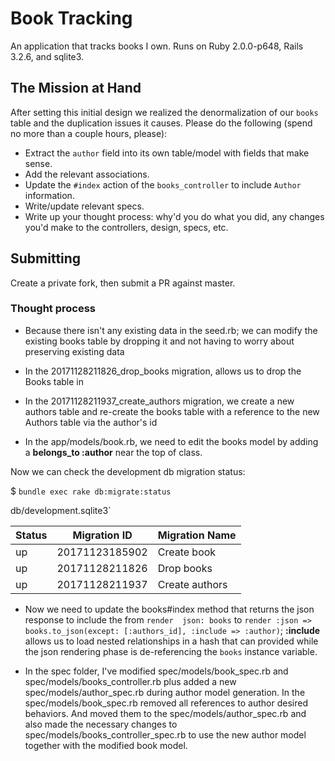 # Book Tracking

 An application that tracks books I own. Runs on Ruby 2.0.0-p648, Rails 3.2.6,
 and sqlite3.

## The Mission at Hand

After setting this initial design we realized the denormalization
of our `books` table and the duplication issues it causes. Please
do the following (spend no more than a couple hours, please):

* Extract the `author` field into its own table/model with fields
that make sense.
* Add the relevant associations.
* Update the `#index` action of the `books_controller` to
include `Author` information.
* Write/update relevant specs.
* Write up your thought process: why'd you do what you did,
any changes you'd make to the controllers, design, specs, etc.

## Submitting

Create a private fork, then submit a PR against master.

### Thought process

* Because there isn't any existing data in the seed.rb; we can modify the existing books table by dropping it and not having to worry about preserving existing data

* In the 20171128211826_drop_books migration, allows us to drop the Books table in

* In the 20171128211937_create_authors migration, we create a new authors table and re-create the books table with a reference to the new Authors table via the author's id

* In the app/models/book.rb, we need to edit the books model by adding a __belongs_to :author__ near the top of class.

Now we can check the development db migration status:

$ ```bundle exec rake db:migrate:status```

db/development.sqlite3`

|Status |  Migration ID    |Migration Name  |
|-------|------------------|----------------|
|   up  | 20171123185902   | Create book    |
|   up  |   20171128211826 |  Drop books    |
|   up  |  20171128211937  | Create authors |


* Now we need to update the books#index method that returns the json response to include the from ```render  json: books``` to ```render :json => books.to_json(except: [:authors_id], :include => :author)```; __:include__ allows us to load nested relationships in a hash that can provided while the json rendering phase is de-referencing the ```books``` instance variable.

* In the spec folder, I've modified spec/models/book_spec.rb and spec/models/books_controller.rb plus added a new spec/models/author_spec.rb during author model generation. In the spec/models/book_spec.rb removed all references to author desired behaviors. And moved them to the spec/models/author_spec.rb and also made the necessary changes to spec/models/books_controller_spec.rb to use the new author model together with the modified book model.

